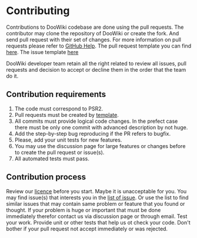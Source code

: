 # Contributing

Contributions to DooWiki codebase are done using the pull requests.
The contributor may clone the repository of DooWiki or create the fork. And send pull request with their set of changes.
For more information on pull requests please refer to [GitHub Help](https://docs.github.com/en/pull-requests/collaborating-with-pull-requests/proposing-changes-to-your-work-with-pull-requests/about-pull-requests).
The pull request template you can find [here](PULL_REQUEST_TEMPLATE.md).
The issue template [here](ISSUE_TEMPLATE.md)

DooWiki developer team retain all the right related to review all issues, pull requests and decision to accept 
or decline them in the order that the team do it.

## Contribution requirements

1. The code must correspond to PSR2.
2. Pull requests must be created by [template](PULL_REQUEST_TEMPLATE.md).
3. All commits must provide logical code changes. In the prefect case there must be only one commit with 
   advanced description by not huge.
4. Add the step-by-step bug reproducing if the PR refers to bugfix.
3. Please, add your unit tests for new features.
4. You may use the discussion page for large features or changes before to create the pull request or issue(s).
5. All automated tests must pass.

## Contribution process

Review our [licence](../LICENSE) before you start. Maybe it is unacceptable for you.
You may find issue(s) that interests you in the [list of issue](https://github.com/marsskom/doo-wiki/issues).
Or use the list to find similar issues that may contain same problem or feature that you found or thought.
If your problem is huge or important that must be done immediately therefor contact us via discussion page or 
through email.
Test your work. Provide unit or other tests that help us ot check your code.
Don't bother if your pull request not accept immediately or was rejected.

